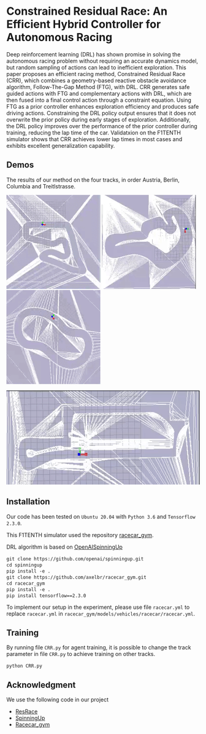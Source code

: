 # Constrained Residual Race: An Efficient Hybrid Controller for Autonomous Racing
Deep reinforcement learning (DRL) has shown promise in solving the autonomous racing problem without requiring an accurate dynamics model, 
but random sampling of actions can lead to inefficient exploration. 
This paper proposes an efficient racing method, Constrained Residual Race (CRR), which combines a geometry-based reactive obstacle avoidance algorithm, 
Follow-The-Gap Method (FTG), with DRL. CRR generates safe guided actions with FTG and complementary actions with DRL, 
which are then fused into a final control action through a constraint equation. 
Using FTG as a prior controller enhances exploration efficiency and produces safe driving actions. 
Constraining the DRL policy output ensures that it does not overwrite the prior policy during early stages of exploration. 
Additionally, the DRL policy improves over the performance of the prior controller during training, reducing the lap time of the car. 
Validatxion on the F1TENTH simulator shows that CRR achieves lower lap times in most cases and exhibits excellent generalization capability.

## Demos
The results of our method on the four tracks, in order Austria, Berlin, Columbia and Treitlstrasse.

<img src="gif/Aus.gif" width="245"> <img src="gif/Ber.gif" width="245"> <img src="gif/Col.gif" width="245">

 <img src="gif/Tre.gif" width="745" height="245">



## Installation
Our code has been tested on `Ubuntu 20.04` with `Python 3.6` and `Tensorflow 2.3.0`. 

This F1TENTH simulator used the repository [racecar_gym](https://github.com/axelbr/racecar_gym).

DRL algorithm is based on [OpenAISpinningUp](https://github.com/openai/spinningup)
```
git clone https://github.com/openai/spinningup.git 
cd spinningup 
pip install -e . 
git clone https://github.com/axelbr/racecar_gym.git
cd racecar_gym
pip install -e .
pip install tensorflow==2.3.0 

```

To implement our setup in the experiment, 
please use file ```racecar.yml``` to replace 
```racecar.yml``` in 
```racecar_gym/models/vehicles/racecar/racecar.yml```.

## Training

By running file ```CRR.py``` for agent training, 
it is possible to change the track parameter in file ```CRR.py``` to achieve training on other tracks.

```
python CRR.py
```

## Acknowledgment

We use the following code in our project

* [ResRace](https://github.com/kaixindelele/ResRace)
* [SpinningUp](https://github.com/openai/spinningup)
* [Racecar_gym](https://github.com/axelbr/racecar_gym)
